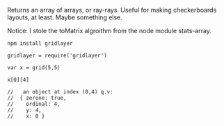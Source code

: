 Returns an array of arrays, or ray-rays. Useful for making checkerboards layouts, at least. Maybe something else.

Notice: I stole the toMatrix algroithm from the node module stats-array.

    npm install gridlayer

	gridlayer = require('gridlayer')
	
	var x = grid(5,5)	

	x[0][4] 
	
	//   an object at index (0,4) q.v:
	//  { zerone: true,
	//    ordinal: 4,
	//    y: 4,
	//    x: 0 }